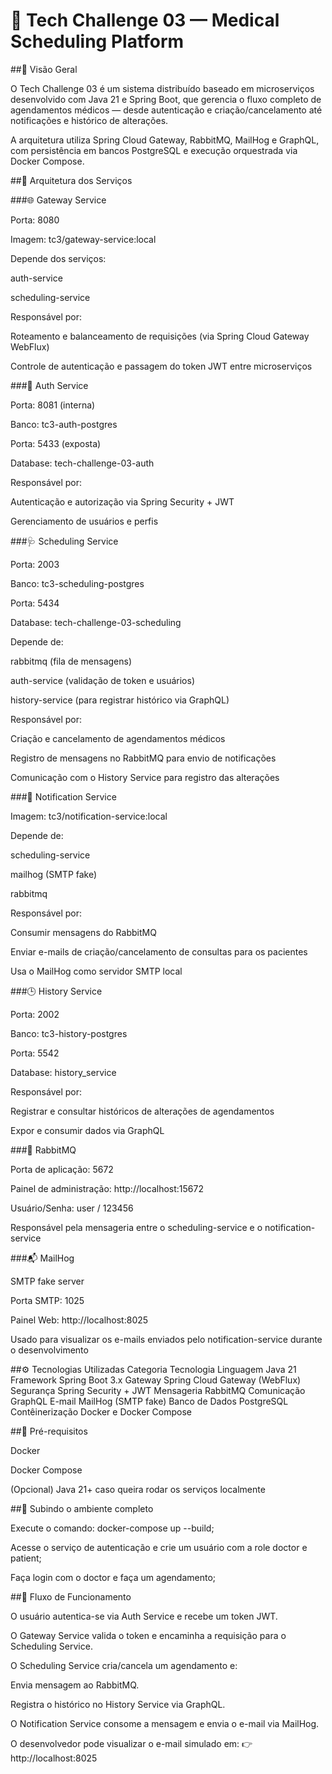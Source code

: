 # 🏥 Tech Challenge 03 — Medical Scheduling Platform

##📖 Visão Geral

O Tech Challenge 03 é um sistema distribuído baseado em microserviços desenvolvido com Java 21 e Spring Boot, que gerencia o fluxo completo de agendamentos médicos — desde autenticação e criação/cancelamento até notificações e histórico de alterações.

A arquitetura utiliza Spring Cloud Gateway, RabbitMQ, MailHog e GraphQL, com persistência em bancos PostgreSQL e execução orquestrada via Docker Compose.

##🧩 Arquitetura dos Serviços

###🌐 Gateway Service

Porta: 8080

Imagem: tc3/gateway-service:local

Depende dos serviços:

auth-service

scheduling-service

Responsável por:

Roteamento e balanceamento de requisições (via Spring Cloud Gateway WebFlux)

Controle de autenticação e passagem do token JWT entre microserviços

###🔐 Auth Service

Porta: 8081 (interna)

Banco: tc3-auth-postgres

Porta: 5433 (exposta)

Database: tech-challenge-03-auth

Responsável por:

Autenticação e autorização via Spring Security + JWT

Gerenciamento de usuários e perfis

###🩺 Scheduling Service

Porta: 2003

Banco: tc3-scheduling-postgres

Porta: 5434

Database: tech-challenge-03-scheduling

Depende de:

rabbitmq (fila de mensagens)

auth-service (validação de token e usuários)

history-service (para registrar histórico via GraphQL)

Responsável por:

Criação e cancelamento de agendamentos médicos

Registro de mensagens no RabbitMQ para envio de notificações

Comunicação com o History Service para registro das alterações

###📨 Notification Service

Imagem: tc3/notification-service:local

Depende de:

scheduling-service

mailhog (SMTP fake)

rabbitmq

Responsável por:

Consumir mensagens do RabbitMQ

Enviar e-mails de criação/cancelamento de consultas para os pacientes

Usa o MailHog como servidor SMTP local

###🕒 History Service

Porta: 2002

Banco: tc3-history-postgres

Porta: 5542

Database: history_service

Responsável por:

Registrar e consultar históricos de alterações de agendamentos

Expor e consumir dados via GraphQL

###🐇 RabbitMQ

Porta de aplicação: 5672

Painel de administração: http://localhost:15672

Usuário/Senha: user / 123456

Responsável pela mensageria entre o scheduling-service e o notification-service

###📬 MailHog

SMTP fake server

Porta SMTP: 1025

Painel Web: http://localhost:8025

Usado para visualizar os e-mails enviados pelo notification-service durante o desenvolvimento

##⚙️ Tecnologias Utilizadas
Categoria	Tecnologia
Linguagem	Java 21
Framework	Spring Boot 3.x
Gateway	Spring Cloud Gateway (WebFlux)
Segurança	Spring Security + JWT
Mensageria	RabbitMQ
Comunicação	GraphQL
E-mail	MailHog (SMTP fake)
Banco de Dados	PostgreSQL
Contêinerização	Docker e Docker Compose

##🧰 Pré-requisitos

Docker

Docker Compose

(Opcional) Java 21+
 caso queira rodar os serviços localmente

##🚀 Subindo o ambiente completo

Execute o comando: docker-compose up --build;

Acesse o serviço de autenticação e crie um usuário com a role doctor e patient;

Faça login com o doctor e faça um agendamento;

##🔁 Fluxo de Funcionamento

O usuário autentica-se via Auth Service e recebe um token JWT.

O Gateway Service valida o token e encaminha a requisição para o Scheduling Service.

O Scheduling Service cria/cancela um agendamento e:

Envia mensagem ao RabbitMQ.

Registra o histórico no History Service via GraphQL.

O Notification Service consome a mensagem e envia o e-mail via MailHog.

O desenvolvedor pode visualizar o e-mail simulado em:
👉 http://localhost:8025
